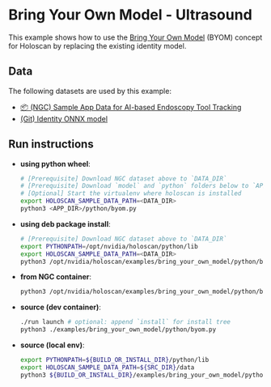 # Bring Your Own Model - Ultrasound

This example shows how to use the [Bring Your Own Model](https://docs.nvidia.com/clara-holoscan/sdk-user-guide/clara_holoscan_applications.html#bring-your-own-model-byom-customizing-the-ultrasound-segmentation-application-for-your-model) (BYOM) concept for Holoscan by replacing the existing identity model.

## Data

The following datasets are used by this example:
- [📦️ (NGC) Sample App Data for AI-based Endoscopy Tool Tracking](https://catalog.ngc.nvidia.com/orgs/nvidia/teams/clara-holoscan/resources/holoscan_endoscopy_sample_data)
- [(Git) Identity ONNX model](model/identity_model.onnx)

## Run instructions

* **using python wheel**:
  ```bash
  # [Prerequisite] Download NGC dataset above to `DATA_DIR`
  # [Prerequisite] Download `model` and `python` folders below to `APP_DIR`
  # [Optional] Start the virtualenv where holoscan is installed
  export HOLOSCAN_SAMPLE_DATA_PATH=<DATA_DIR>
  python3 <APP_DIR>/python/byom.py
  ```
* **using deb package install**:
  ```bash
  # [Prerequisite] Download NGC dataset above to `DATA_DIR`
  export PYTHONPATH=/opt/nvidia/holoscan/python/lib
  export HOLOSCAN_SAMPLE_DATA_PATH=<DATA_DIR>
  python3 /opt/nvidia/holoscan/examples/bring_your_own_model/python/byom.py
  ```
* **from NGC container**:
  ```bash
  python3 /opt/nvidia/holoscan/examples/bring_your_own_model/python/byom.py
  ```
* **source (dev container)**:
  ```bash
  ./run launch # optional: append `install` for install tree
  python3 ./examples/bring_your_own_model/python/byom.py
  ```
* **source (local env)**:
  ```bash
  export PYTHONPATH=${BUILD_OR_INSTALL_DIR}/python/lib
  export HOLOSCAN_SAMPLE_DATA_PATH=${SRC_DIR}/data
  python3 ${BUILD_OR_INSTALL_DIR}/examples/bring_your_own_model/python/byom.py
  ```

